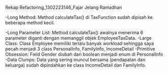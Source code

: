 Rekap Refactoring_1302223146_Fajar Jelang Ramadhan

-Long Method: Method calculateTax() di TaxFunction sudah dipisah ke beberapa method kecil.

-Long Parameter List: Method calculateTax() awalnya menerima 6 parameter diganti dengan memanggil objek EmployeeTaxData.
-Large Class: Class Employee memiliki terlalu banyak workload sehingga saya pecah menjadi 3 class PersonalInfo, FamilyInfo, IncomeDetail
-Primitive Obsession: Field Gender diubah dari boolean menjadi enum di PersonalInfo
-Data Clumps: Data yang sering muncul bersama (pendapatan dan keluarga) sudah dipindahkan ke class IncomeDetail dan FamilyInfo.

